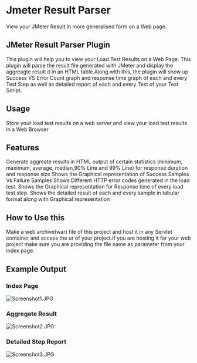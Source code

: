 # Jmeter Result Parser
View your JMeter Result in more generalised form on a Web page.

## JMeter Result Parser Plugin

This plugin will help you to view your Load Test Results on a Web Page. This plugin will parse the result file generated with JMeter
and display the aggreagte result it in an HTML table.Along with this, the plugin will show up Success VS Error Count graph and response time graph of each and every Test Step as well as detailed report of each and every Test of your Test Script.

## Usage

Store your load test results on a web server and view your load test results in a Web Browser

## Features

Generate aggreate results in HTML output of certain statistics (minimum, maximum, average, median,90% Line and 99% Line) for response duration and response size
Shows the Graphical representation of Success Samples Vs Failure Samples
Shows Different HTTP error codes generated in the load test.
Shows the Graphical representation for Response time of every load test step.
Shows the detailed result of each and every sample in tabular format along with Graphical representation 

## How to Use this

Make a web archive(war) file of this project and host it in any Servlet container and access the ur of your project.If you are hosting it for your web project make sure you are providing the file name as parameter from your index page.

## Example Output

### Index Page
![Screenshot1.JPG](https://github.com/MayankSainiTk20/jmeter-result-parser/blob/master/Screenshot1.JPG)


### Aggregate Result
![Screenshot2.JPG](https://github.com/MayankSainiTk20/jmeter-result-parser/blob/master/Screenshot2.JPG)


### Detailed Step Report
![Screenshot3.JPG](https://github.com/MayankSainiTk20/jmeter-result-parser/blob/master/Screenshot3.JPG)

